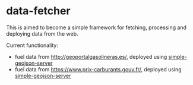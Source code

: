 # data-fetcher

This is aimed to become a simple framework for fetching, processing and deploying data from the web.

Current functionality:
* fuel data from http://geoportalgasolineras.es/, deployed using [simple-geojson-server](https://github.com/derjasper/simple-geojson-server)
* fuel data from https://www.prix-carburants.gouv.fr/, deployed using [simple-geojson-server](https://github.com/derjasper/simple-geojson-server)
